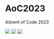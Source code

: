# AoC2023
Advent of Code 2023

<!--- advent_readme_stars table --->


![](https://img.shields.io/badge/day%20📅-24-blue) ![](https://img.shields.io/badge/stars%20⭐-1-yellow) ![](https://img.shields.io/badge/days%20completed-0-red)
